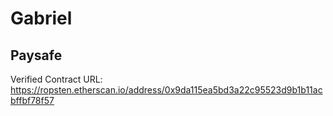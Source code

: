 # Gabriel
## Paysafe
Verified Contract URL: https://ropsten.etherscan.io/address/0x9da115ea5bd3a22c95523d9b1b11acbffbf78f57
